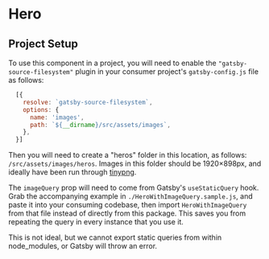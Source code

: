 # Hero

## Project Setup

To use this component in a project, you will need to enable the `"gatsby-source-filesystem"` plugin in your consumer project's `gatsby-config.js` file as follows:

```js
  [{
    resolve: `gatsby-source-filesystem`,
    options: {
      name: 'images',
      path: `${__dirname}/src/assets/images`,
    },
  }]
```

Then you will need to create a "heros" folder in this location, as follows: `/src/assets/images/heros`. Images in this folder should be 1920×898px, and ideally have been run through [tinypng](https://tinypng.com/).

The `imageQuery` prop will need to come from Gatsby's `useStaticQuery` hook. Grab the accompanying example in `./HeroWithImageQuery.sample.js`, and paste it into your consuming codebase, then import `HeroWithImageQuery` from that file instead of directly from this package. This saves you from repeating the query in every instance that you use it.

This is not ideal, but we cannot export static queries from within node_modules, or Gatsby will throw an error. 